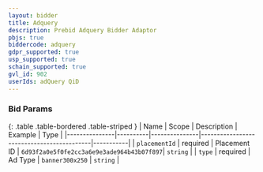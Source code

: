 ```yaml
---
layout: bidder
title: Adquery
description: Prebid Adquery Bidder Adaptor
pbjs: true
biddercode: adquery
gdpr_supported: true
usp_supported: true
schain_supported: true
gvl_id: 902
userIds: adQuery QiD
---
```


### Bid Params

{: .table .table-bordered .table-striped }
| Name          | Scope    | Description   | Example                                   | Type      |
|---------------|----------|---------------|-------------------------------------------|-----------|
| `placementId` | required | Placement ID  | `6d93f2a0e5f0fe2cc3a6e9e3ade964b43b07f897`| `string`  |
| `type`        | required | Ad Type       | `banner300x250`                           | `string`  |
